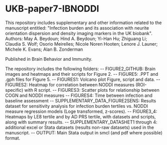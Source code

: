 # UKB-paper7-IBNODDI

This repository includes supplementary and other information related to the manuscript entitled: "Infection burden and its association with neurite orientation dispersion and density imaging markers in the UK biobank". 
Authors:
May A. Beydoun; Hind A. Beydoun; Yi-Han Hu; Zhiguang Li; Claudia S. Wolf; Osorio Meirelles; Nicole Noren Hooten; Lenore J. Launer; Michele K. Evans; Alan B. Zonderman

Published in Brain Behavior and Immunity. 

The repository includes the following folders:
-- FIGURE2_GITHUB: Brain images and heatmaps and their scripts for Figure 2. 
-- FIGURE5: .PPT and .gph files for Figure 5. 
-- FIGURES1: Volcano plot Figure, script and data. 
-- FIGURES2: Heatmap for correlation between NODDI measures (ROI-specific) with R script. 
-- FIGURES3: Scatter plots for relationship between COGN and NODDI measures
-- FIGURES4: Time between infection and baseline assessment
-- SUPPLEMENTARY_DATA_FIGURE2SENS: Results dataset for sensitivity analysis for infection burden tertiles vs. NODDI measure regression models (Loge transformed, z-scores). 
-- FIGURE3_4: Heatmaps by LE8 tertile and by AD PRS tertile, with datasets and scripts, along with summary results. 
-- SUPPLEMENTARY_DATASHET1 through 4: additional excel or Stata datasets (results non-raw datasets) used in the manuscript. 
-- OUTPUT: Main Stata output in smcl (and pdf where possible) format. 








